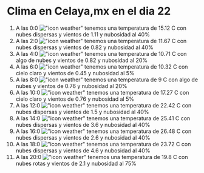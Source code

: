 # Clima en Celaya,mx en el dia 22

1. A las 0:0 !["icon weather"](http://openweathermap.org/img/w/03n.png) tenemos una temperatura de 15.12 C con nubes dispersas y  vientos de 1.11 y nubosidad al 40%
1. A las 2:0 !["icon weather"](http://openweathermap.org/img/w/03n.png) tenemos una temperatura de 11.67 C con nubes dispersas y  vientos de 0.82 y nubosidad al 40%
1. A las 4:0 !["icon weather"](http://openweathermap.org/img/w/02n.png) tenemos una temperatura de 10.71 C con algo de nubes y  vientos de 0.82 y nubosidad al 20%
1. A las 6:0 !["icon weather"](http://openweathermap.org/img/w/01n.png) tenemos una temperatura de 10.32 C con cielo claro y  vientos de 0.45 y nubosidad al 5%
1. A las 8:0 !["icon weather"](http://openweathermap.org/img/w/02d.png) tenemos una temperatura de 9 C con algo de nubes y  vientos de 0.76 y nubosidad al 20%
1. A las 10:0 !["icon weather"](http://openweathermap.org/img/w/01d.png) tenemos una temperatura de 17.27 C con cielo claro y  vientos de 0.76 y nubosidad al 5%
1. A las 12:0 !["icon weather"](http://openweathermap.org/img/w/03d.png) tenemos una temperatura de 22.42 C con nubes dispersas y  vientos de 1.5 y nubosidad al 40%
1. A las 14:0 !["icon weather"](http://openweathermap.org/img/w/03d.png) tenemos una temperatura de 25.41 C con nubes dispersas y  vientos de 3.6 y nubosidad al 40%
1. A las 16:0 !["icon weather"](http://openweathermap.org/img/w/03d.png) tenemos una temperatura de 26.48 C con nubes dispersas y  vientos de 2.6 y nubosidad al 40%
1. A las 18:0 !["icon weather"](http://openweathermap.org/img/w/03d.png) tenemos una temperatura de 23.72 C con nubes dispersas y  vientos de 4.6 y nubosidad al 40%
1. A las 20:0 !["icon weather"](http://openweathermap.org/img/w/04n.png) tenemos una temperatura de 19.8 C con nubes rotas y  vientos de 2.1 y nubosidad al 75%
